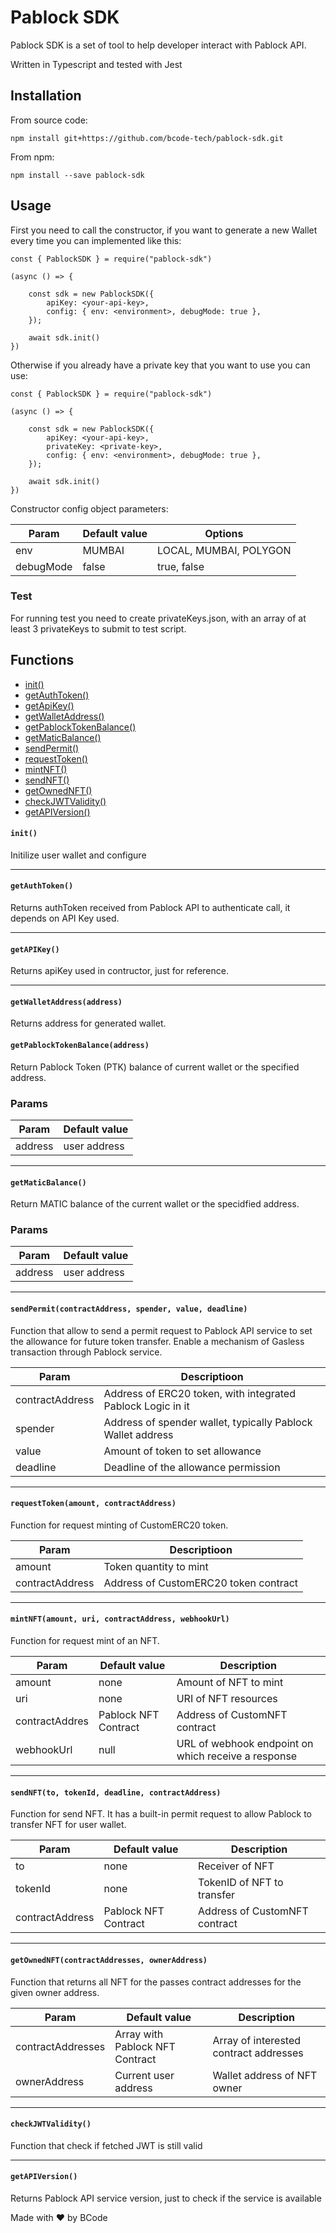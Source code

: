 # Pablock SDK

Pablock SDK is a set of tool to help developer interact with Pablock API.

Written in Typescript and tested with Jest

## Installation

From source code:

```
npm install git+https://github.com/bcode-tech/pablock-sdk.git
```

From npm:

```
npm install --save pablock-sdk
```

## Usage

First you need to call the constructor, if you want to generate a new Wallet every time you can implemented like this:

```
const { PablockSDK } = require("pablock-sdk")

(async () => {

    const sdk = new PablockSDK({
        apiKey: <your-api-key>,
        config: { env: <environment>, debugMode: true },
    });

    await sdk.init()
})
```

Otherwise if you already have a private key that you want to use you can use:

```
const { PablockSDK } = require("pablock-sdk")

(async () => {

    const sdk = new PablockSDK({
        apiKey: <your-api-key>,
        privateKey: <private-key>,
        config: { env: <environment>, debugMode: true },
    });

    await sdk.init()
})
```

Constructor config object parameters:

| Param     | Default value | Options                |
| --------- | ------------- | ---------------------- |
| env       | MUMBAI        | LOCAL, MUMBAI, POLYGON |
| debugMode | false         | true, false            |

### Test

For running test you need to create privateKeys.json, with an array of at least 3 privateKeys to submit to test script.

## Functions

- [init()](#createtext-options)
- [getAuthToken()](#tocanvascanvaselement-text-options-cberror)
- [getApiKey()](#todataurltext-options-cberror-url)
- [getWalletAddress()](#tostringtext-options-cberror-string)
- [getPablockTokenBalance()](#tostringtext-options-cberror-string)
- [getMaticBalance()](#tostringtext-options-cberror-string)
- [sendPermit()](#tostringtext-options-cberror-string)
- [requestToken()](#tostringtext-options-cberror-string)
- [mintNFT()](#tostringtext-options-cberror-string)
- [sendNFT()](#tostringtext-options-cberror-string)
- [getOwnedNFT()](#tostringtext-options-cberror-string)
- [checkJWTValidity()](#tostringtext-options-cberror-string)
- [getAPIVersion()](#tostringtext-options-cberror-string)

#### `init()`

Initilize user wallet and configure

---

#### `getAuthToken()`

Returns authToken received from Pablock API to authenticate call, it depends on API Key used.

---

#### `getAPIKey()`

Returns apiKey used in contructor, just for reference.

---

#### `getWalletAddress(address)`

Returns address for generated wallet.

#### `getPablockTokenBalance(address)`

Return Pablock Token (PTK) balance of current wallet or the specified address.

### Params

| Param   | Default value |
| ------- | ------------- |
| address | user address  |

---

#### `getMaticBalance()`

Return MATIC balance of the current wallet or the specidfied address.

### Params

| Param   | Default value |
| ------- | ------------- |
| address | user address  |

---

#### `sendPermit(contractAddress, spender, value, deadline)`

Function that allow to send a permit request to Pablock API service to set the allowance for future token transfer. Enable a mechanism of Gasless transaction through Pablock service.

| Param           | Descriptioon                                                |
| --------------- | ----------------------------------------------------------- |
| contractAddress | Address of ERC20 token, with integrated Pablock Logic in it |
| spender         | Address of spender wallet, typically Pablock Wallet address |
| value           | Amount of token to set allowance                            |
| deadline        | Deadline of the allowance permission                        |

---

#### `requestToken(amount, contractAddress)`

Function for request minting of CustomERC20 token.

| Param           | Descriptioon                          |
| --------------- | ------------------------------------- |
| amount          | Token quantity to mint                |
| contractAddress | Address of CustomERC20 token contract |

---

#### `mintNFT(amount, uri, contractAddress, webhookUrl)`

Function for request mint of an NFT.

| Param          | Default value        | Description                                         |
| -------------- | -------------------- | --------------------------------------------------- |
| amount         | none                 | Amount of NFT to mint                               |
| uri            | none                 | URI of NFT resources                                |
| contractAddres | Pablock NFT Contract | Address of CustomNFT contract                       |
| webhookUrl     | null                 | URL of webhook endpoint on which receive a response |

---

#### `sendNFT(to, tokenId, deadline, contractAddress)`

Function for send NFT. It has a built-in permit request to allow Pablock to transfer NFT for user wallet.

| Param           | Default value        | Description                   |
| --------------- | -------------------- | ----------------------------- |
| to              | none                 | Receiver of NFT               |
| tokenId         | none                 | TokenID of NFT to transfer    |
| contractAddress | Pablock NFT Contract | Address of CustomNFT contract |

---

#### `getOwnedNFT(contractAddresses, ownerAddress)`

Function that returns all NFT for the passes contract addresses for the given owner address.

| Param             | Default value                   | Description                            |
| ----------------- | ------------------------------- | -------------------------------------- |
| contractAddresses | Array with Pablock NFT Contract | Array of interested contract addresses |
| ownerAddress      | Current user address            | Wallet address of NFT owner            |

---

#### `checkJWTValidity()`

Function that check if fetched JWT is still valid

---

#### `getAPIVersion()`

Returns Pablock API service version, just to check if the service is available

Made with ❤️ by BCode
